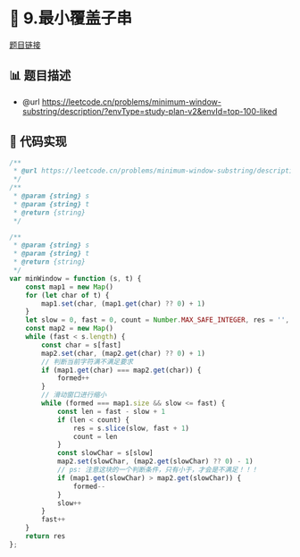 # 🎨 9.最小覆盖子串

[题目链接](https://leetcode.cn/problems/minimum-window-substring/description/?envType=study-plan-v2&envId=top-100-liked)

## 📊 题目描述
* @url https://leetcode.cn/problems/minimum-window-substring/description/?envType=study-plan-v2&envId=top-100-liked

## 📑 代码实现
```typescript
/**
 * @url https://leetcode.cn/problems/minimum-window-substring/description/?envType=study-plan-v2&envId=top-100-liked
 */
/**
 * @param {string} s
 * @param {string} t
 * @return {string}
 */

/**
 * @param {string} s
 * @param {string} t
 * @return {string}
 */
var minWindow = function (s, t) {
    const map1 = new Map()
    for (let char of t) {
        map1.set(char, (map1.get(char) ?? 0) + 1)
    }
    let slow = 0, fast = 0, count = Number.MAX_SAFE_INTEGER, res = '', formed = 0
    const map2 = new Map()
    while (fast < s.length) {
        const char = s[fast]
        map2.set(char, (map2.get(char) ?? 0) + 1)
        // 判断当前字符满不满足要求
        if (map1.get(char) === map2.get(char)) {
            formed++
        }
        // 滑动窗口进行缩小
        while (formed === map1.size && slow <= fast) {
            const len = fast - slow + 1
            if (len < count) {
                res = s.slice(slow, fast + 1)
                count = len
            }
            const slowChar = s[slow]
            map2.set(slowChar, (map2.get(slowChar) ?? 0) - 1)
            // ps: 注意这块的一个判断条件，只有小于，才会是不满足！！！
            if (map1.get(slowChar) > map2.get(slowChar)) {
                formed--
            }
            slow++
        }
        fast++
    }
    return res
};
```
